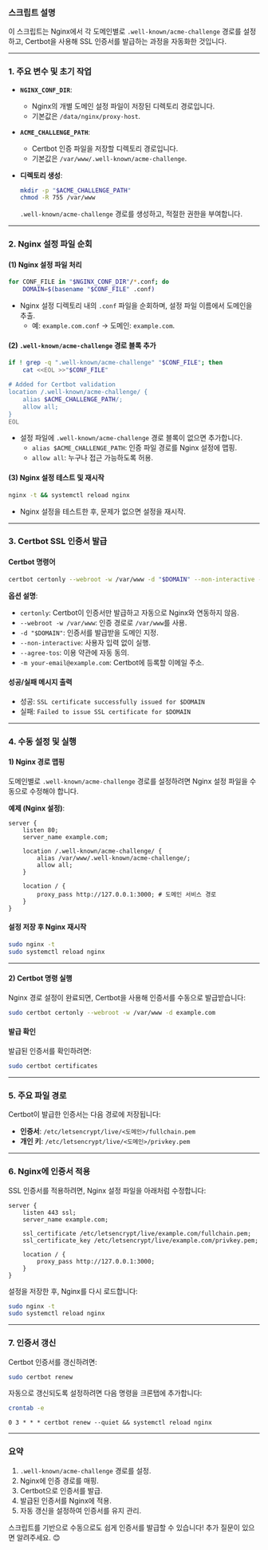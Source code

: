 ### **스크립트 설명**

이 스크립트는 Nginx에서 각 도메인별로 `.well-known/acme-challenge` 경로를 설정하고, Certbot을 사용해 SSL 인증서를 발급하는 과정을 자동화한 것입니다.

---

### **1. 주요 변수 및 초기 작업**
- **`NGINX_CONF_DIR`**:
  - Nginx의 개별 도메인 설정 파일이 저장된 디렉토리 경로입니다.
  - 기본값은 `/data/nginx/proxy-host`.

- **`ACME_CHALLENGE_PATH`**:
  - Certbot 인증 파일을 저장할 디렉토리 경로입니다.
  - 기본값은 `/var/www/.well-known/acme-challenge`.

- **디렉토리 생성**:
  ```bash
  mkdir -p "$ACME_CHALLENGE_PATH"
  chmod -R 755 /var/www
  ```
  `.well-known/acme-challenge` 경로를 생성하고, 적절한 권한을 부여합니다.

---

### **2. Nginx 설정 파일 순회**

#### **(1) Nginx 설정 파일 처리**
```bash
for CONF_FILE in "$NGINX_CONF_DIR"/*.conf; do
    DOMAIN=$(basename "$CONF_FILE" .conf)
```
- Nginx 설정 디렉토리 내의 `.conf` 파일을 순회하며, 설정 파일 이름에서 도메인을 추출.
  - 예: `example.com.conf` → 도메인: `example.com`.

#### **(2) `.well-known/acme-challenge` 경로 블록 추가**
```bash
if ! grep -q ".well-known/acme-challenge" "$CONF_FILE"; then
    cat <<EOL >>"$CONF_FILE"

# Added for Certbot validation
location /.well-known/acme-challenge/ {
    alias $ACME_CHALLENGE_PATH/;
    allow all;
}
EOL
```
- 설정 파일에 `.well-known/acme-challenge` 경로 블록이 없으면 추가합니다.
  - `alias $ACME_CHALLENGE_PATH`: 인증 파일 경로를 Nginx 설정에 맵핑.
  - `allow all`: 누구나 접근 가능하도록 허용.

#### **(3) Nginx 설정 테스트 및 재시작**
```bash
nginx -t && systemctl reload nginx
```
- Nginx 설정을 테스트한 후, 문제가 없으면 설정을 재시작.

---

### **3. Certbot SSL 인증서 발급**

#### **Certbot 명령어**
```bash
certbot certonly --webroot -w /var/www -d "$DOMAIN" --non-interactive --agree-tos -m your-email@example.com
```

**옵션 설명**:
- `certonly`: Certbot이 인증서만 발급하고 자동으로 Nginx와 연동하지 않음.
- `--webroot -w /var/www`: 인증 경로로 `/var/www`를 사용.
- `-d "$DOMAIN"`: 인증서를 발급받을 도메인 지정.
- `--non-interactive`: 사용자 입력 없이 실행.
- `--agree-tos`: 이용 약관에 자동 동의.
- `-m your-email@example.com`: Certbot에 등록할 이메일 주소.

#### **성공/실패 메시지 출력**
- 성공: `SSL certificate successfully issued for $DOMAIN`
- 실패: `Failed to issue SSL certificate for $DOMAIN`

---

### **4. 수동 설정 및 실행**

#### **1) Nginx 경로 맵핑**
도메인별로 `.well-known/acme-challenge` 경로를 설정하려면 Nginx 설정 파일을 수동으로 수정해야 합니다.

**예제 (Nginx 설정)**:
```nginx
server {
    listen 80;
    server_name example.com;

    location /.well-known/acme-challenge/ {
        alias /var/www/.well-known/acme-challenge/;
        allow all;
    }

    location / {
        proxy_pass http://127.0.0.1:3000; # 도메인 서비스 경로
    }
}
```

#### **설정 저장 후 Nginx 재시작**
```bash
sudo nginx -t
sudo systemctl reload nginx
```

---

#### **2) Certbot 명령 실행**
Nginx 경로 설정이 완료되면, Certbot을 사용해 인증서를 수동으로 발급받습니다:

```bash
sudo certbot certonly --webroot -w /var/www -d example.com
```

#### **발급 확인**
발급된 인증서를 확인하려면:
```bash
sudo certbot certificates
```

---

### **5. 주요 파일 경로**
Certbot이 발급한 인증서는 다음 경로에 저장됩니다:
- **인증서**: `/etc/letsencrypt/live/<도메인>/fullchain.pem`
- **개인 키**: `/etc/letsencrypt/live/<도메인>/privkey.pem`

---

### **6. Nginx에 인증서 적용**
SSL 인증서를 적용하려면, Nginx 설정 파일을 아래처럼 수정합니다:

```nginx
server {
    listen 443 ssl;
    server_name example.com;

    ssl_certificate /etc/letsencrypt/live/example.com/fullchain.pem;
    ssl_certificate_key /etc/letsencrypt/live/example.com/privkey.pem;

    location / {
        proxy_pass http://127.0.0.1:3000;
    }
}
```

설정을 저장한 후, Nginx를 다시 로드합니다:
```bash
sudo nginx -t
sudo systemctl reload nginx
```

---

### **7. 인증서 갱신**
Certbot 인증서를 갱신하려면:
```bash
sudo certbot renew
```

자동으로 갱신되도록 설정하려면 다음 명령을 크론탭에 추가합니다:
```bash
crontab -e
```

```plaintext
0 3 * * * certbot renew --quiet && systemctl reload nginx
```

---

### **요약**
1. `.well-known/acme-challenge` 경로를 설정.
2. Nginx에 인증 경로를 매핑.
3. Certbot으로 인증서를 발급.
4. 발급된 인증서를 Nginx에 적용.
5. 자동 갱신을 설정하여 인증서를 유지 관리.

스크립트를 기반으로 수동으로도 쉽게 인증서를 발급할 수 있습니다! 추가 질문이 있으면 알려주세요. 😊
